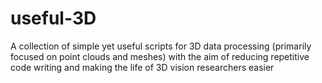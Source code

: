 # useful-3D

A collection of simple yet useful scripts for 3D data processing (primarily focused on point clouds and meshes) with the aim of reducing repetitive code writing and making the life of 3D vision researchers easier
